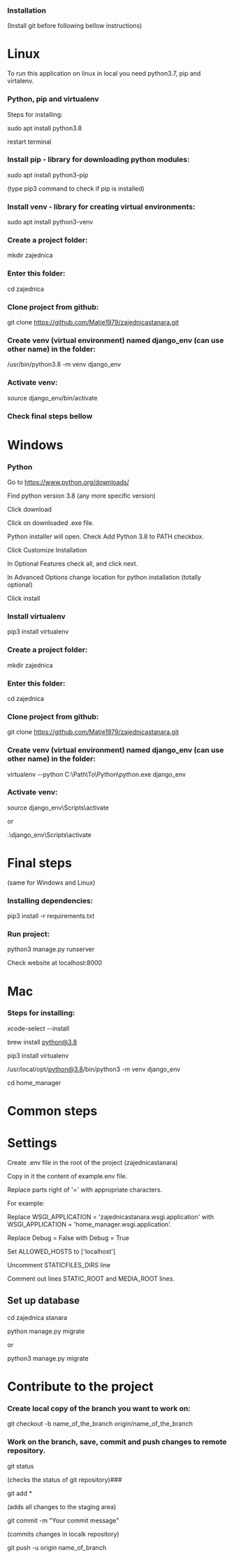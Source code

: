 
### Installation ###

(Install git before following bellow instructions)

# Linux

To run this application on linux in local you need python3.7, pip and virtalenv.

### Python, pip and virtualenv

Steps for installing:

sudo apt install python3.8

restart terminal

### Install pip - library for downloading python modules:

sudo apt install python3-pip

(type pip3 command to check if pip is installed)

### Install venv - library for creating virtual environments:

sudo apt install python3-venv

### Create a project folder:

mkdir zajednica

### Enter this folder:

cd zajednica

### Clone project from github:

git clone https://github.com/Matje1979/zajednicastanara.git

### Create venv (virtual environment) named django_env (can use other name) in the folder:

/usr/bin/python3.8 -m venv django_env

### Activate venv:

source django_env/bin/activate

### Check final steps bellow

# Windows

### Python

Go to https://www.python.org/downloads/

Find python version 3.8 (any more specific version)

Click download

Click on downloaded .exe file.

Python installer will open. Check Add Python 3.8 to PATH checkbox.

Click Customize Installation

In Optional Features check all, and click next.

In Advanced Options change location for python installation (totally optional)

Click install

### Install virtualenv

pip3 install virtualenv

### Create a project folder:

mkdir zajednica

### Enter this folder:

cd zajednica

### Clone project from github:

git clone https://github.com/Matje1979/zajednicastanara.git

### Create venv (virtual environment) named django_env (can use other name) in the folder:

virtualenv --python C:\Path\To\Python\python.exe django_env

### Activate venv:

source django_env\Scripts\activate

or 

.\django_env\Scripts\activate

# Final steps
(same for Windows and Linux)

### Installing dependencies:

pip3 install -r requirements.txt

### Run project:

python3 manage.py runserver

Check website at localhost:8000

# Mac

### Steps for installing:

xcode-select --install

brew install python@3.8

pip3 install virtualenv

/usr/local/opt/python@3.8/bin/python3 -m venv django_env

cd home_manager

# Common steps

# Settings

Create .env file in the root of the project (zajednicastanara)

Copy in it the content of example.env file.

Replace parts right of '=' with appropriate characters.

For example:

Replace WSGI_APPLICATION = 'zajednicastanara.wsgi.application' with WSGI_APPLICATION = 'home_manager.wsgi.application'.

Replace Debug = False with Debug = True

Set ALLOWED_HOSTS to ['localhost']

Uncomment STATICFILES_DIRS line

Comment out lines STATIC_ROOT and MEDIA_ROOT lines.

## Set up database

cd  zajednica stanara

python manage.py migrate

or 

python3 manage.py migrate

# Contribute to the project

### Create local copy of the branch you want to work on:

git checkout -b name_of_the_branch origin/name_of_the_branch

### Work on the branch, save, commit and push changes to remote repository.

git status

(checks the status of git repository)### 

git add *

(adds all changes to the staging area)

git commit -m "Your commit message"

(commits changes in localk repository)

git push -u origin name_of_branch























